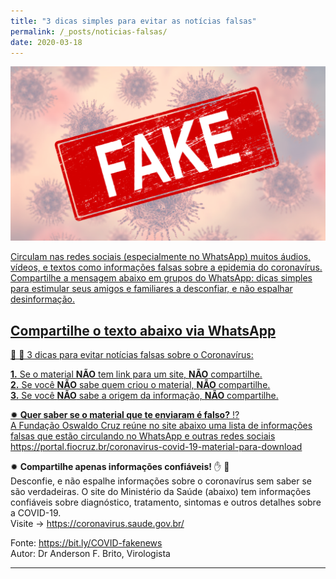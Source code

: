 ```yaml
---
title: "3 dicas simples para evitar as notícias falsas"
permalink: /_posts/noticias-falsas/
date: 2020-03-18
---
```

<a href="https://bit.ly/COVID-fakenews">
<img src="/assets/images/fakenews.png" width="700">

Circulam nas redes sociais (especialmente no WhatsApp) muitos áudios, vídeos, e textos como informações falsas sobre a epidemia do coronavírus. Compartilhe a mensagem abaixo em grupos do WhatsApp: dicas simples para estimular seus amigos e familiares a desconfiar, e não espalhar desinformação.


## Compartilhe o texto abaixo via WhatsApp

🤔 💭 3 dicas para evitar notícias falsas sobre o Coronavírus:

**1.** Se o material **NÃO** tem link para um site, **NÃO** compartilhe.<br>
**2.** Se você **NÃO** sabe quem criou o material, **NÃO** compartilhe.<br>
**3.** Se você **NÃO** sabe a origem da informação, **NÃO** compartilhe.<br>

✹ **Quer saber se o material que te enviaram é falso?** ⁉️<br>
A Fundação Oswaldo Cruz reúne no site abaixo uma lista de informações falsas que estão circulando no WhatsApp e outras redes sociais
<https://portal.fiocruz.br/coronavirus-covid-19-material-para-download><br>

✹ **Compartilhe apenas informações confiáveis!** ✋ 🚫<br>
Desconfie, e não espalhe informações sobre o coronavírus sem saber se são verdadeiras. O site do Ministério da Saúde​ (abaixo) tem informações confiáveis sobre diagnóstico, tratamento, sintomas e outros detalhes sobre a COVID-19.<br>
Visite → <https://coronavirus.saude.gov.br/><br>

Fonte: <https://bit.ly/COVID-fakenews><br>
Autor: Dr Anderson F. Brito, Virologista

***
